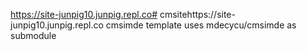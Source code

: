 https://site-junpig10.junpig.repl.co# cmsitehttps://site-junpig10.junpig.repl.co
cmsimde template uses mdecycu/cmsimde as submodule
